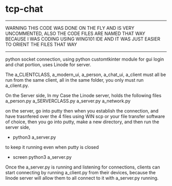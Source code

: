 # tcp-chat



*************
WARNING
THIS CODE WAS DONE ON THE FLY AND IS VERY UNCOMMENTED, ALSO THE CODE FILES ARE NAMED THAT WAY BECAUSE I WAS CODING USING WING101 IDE AND IT WAS JUST EASIER TO ORIENT THE FILES THAT WAY
******************



python socket connection, using python customtkinter module for gui login and chat portion, uses Linode for server.




The a_CLIENTCLASS, a_modern_ui, a_person, a_chat_ui, a_client
must all be run from the same client, all in the same folder, you only must run a_client.py.



On the Server side, In my Case the Linode server, holds the following files
a_person.py a_SERVERCLASS.py a_server.py   a_network.py 

on the server,
go into putty then when you establish the connection, and have trasnfered over the 4 files using WIN scp or your file transfer
software of choice, then you go into putty, make a new directory, and then run the server side,

- python3 a_server.py 

to keep it running even when putty is closed

- screen python3 a_server.py


Once the a_server.py is running and listening for connections, clients can start connecting by running a_client.py from their devices, because the linode server
will allow them to all connect to it with a_server.py running. 
